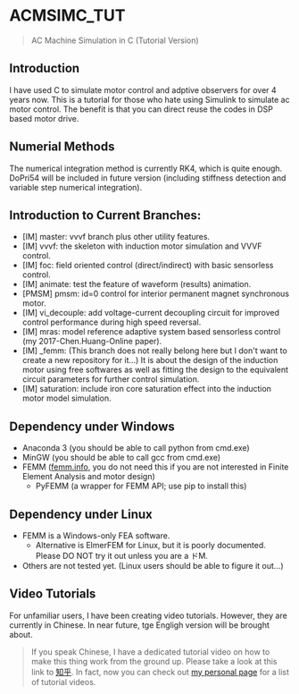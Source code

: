 # ACMSIMC_TUT
> AC Machine Simulation in C (Tutorial Version)

## Introduction
I have used C to simulate motor control and adptive observers for over 4 years now.
This is a tutorial for those who hate using Simulink to simulate ac motor control.
The benefit is that you can direct reuse the codes in DSP based motor drive.

## Numerial Methods
The numerical integration method is currently RK4, which is quite enough. 
DoPri54 will be included in future version (including stiffness detection and variable step numerical integration).

## Introduction to Current Branches:
- [IM] master: vvvf branch plus other utility features.
- [IM] vvvf: the skeleton with induction motor simulation and VVVF control.
- [IM] foc: field oriented control (direct/indirect) with basic sensorless control.
- [IM] animate: test the feature of waveform (results) animation.
- [PMSM] pmsm: id=0 control for interior permanent magnet synchronous motor.
- [IM] vi_decouple: add voltage-current decoupling circuit for improved control performance during high speed reversal.
- [IM] mras: model reference adaptive system based sensorless control (my 2017-Chen.Huang-Online paper).
- [IM] \_femm: (This branch does not really belong here but I don't want to create a new repository for it...) It is about the design of the induction motor using free softwares as well as fitting the design to the equivalent circuit parameters for further control simulation.
- [IM] saturation: include iron core saturation effect into the induction motor model simulation.

## Dependency under Windows
- Anaconda 3 (you should be able to call python from cmd.exe)
- MinGW (you should be able to call gcc from cmd.exe)
- FEMM ([femm.info](http://www.femm.info/wiki/HomePage), you do not need this if you are not interested in Finite Element Analysis and motor design)
  - PyFEMM (a wrapper for FEMM API; use pip to install this)

## Dependency under Linux
- FEMM is a Windows-only FEA software. 
    - Alternative is ElmerFEM for Linux, but it is poorly documented. Please DO NOT try it out unless you are a ドM.
- Others are not tested yet. (Linux users should be able to figure it out...)

## Video Tutorials
For unfamiliar users, I have been creating video tutorials. However, they are currently in Chinese. 
In near future, tge Engligh version will be brought about.

> If you speak Chinese, I have a dedicated tutorial video on how to make this thing work from the ground up.
> Please take a look at this link to [知乎](https://zhuanlan.zhihu.com/p/64445558).
> In fact, now you can check out [my personal page](https://horychen.github.io) for a list of tutorial videos.
